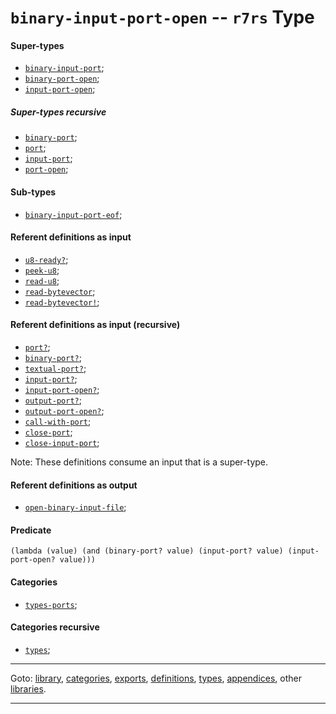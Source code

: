 

<a id='type__r7rs__binary-input-port-open'></a>

# `binary-input-port-open` -- `r7rs` Type


<a id='type__r7rs__binary-input-port-open__super-types'></a>

#### Super-types

 * [`binary-input-port`](../../r7rs/types/binary-input-port.md#type__r7rs__binary-input-port);
 * [`binary-port-open`](../../r7rs/types/binary-port-open.md#type__r7rs__binary-port-open);
 * [`input-port-open`](../../r7rs/types/input-port-open.md#type__r7rs__input-port-open);


<a id='type__r7rs__binary-input-port-open__super-types-recursive'></a>

##### Super-types recursive

 * [`binary-port`](../../r7rs/types/binary-port.md#type__r7rs__binary-port);
 * [`port`](../../r7rs/types/port.md#type__r7rs__port);
 * [`input-port`](../../r7rs/types/input-port.md#type__r7rs__input-port);
 * [`port-open`](../../r7rs/types/port-open.md#type__r7rs__port-open);


<a id='type__r7rs__binary-input-port-open__sub-types'></a>

#### Sub-types

 * [`binary-input-port-eof`](../../r7rs/types/binary-input-port-eof.md#type__r7rs__binary-input-port-eof);


<a id='type__r7rs__binary-input-port-open__referent-definitions-input'></a>

#### Referent definitions as input

 * [`u8-ready?`](../../r7rs/definitions/u8-ready_3f.md#definition__r7rs__u8-ready_3f);
 * [`peek-u8`](../../r7rs/definitions/peek-u8.md#definition__r7rs__peek-u8);
 * [`read-u8`](../../r7rs/definitions/read-u8.md#definition__r7rs__read-u8);
 * [`read-bytevector`](../../r7rs/definitions/read-bytevector.md#definition__r7rs__read-bytevector);
 * [`read-bytevector!`](../../r7rs/definitions/read-bytevector_21.md#definition__r7rs__read-bytevector_21);


<a id='type__r7rs__binary-input-port-open__referent-definitions-input-recursive'></a>

#### Referent definitions as input (recursive)

 * [`port?`](../../r7rs/definitions/port_3f.md#definition__r7rs__port_3f);
 * [`binary-port?`](../../r7rs/definitions/binary-port_3f.md#definition__r7rs__binary-port_3f);
 * [`textual-port?`](../../r7rs/definitions/textual-port_3f.md#definition__r7rs__textual-port_3f);
 * [`input-port?`](../../r7rs/definitions/input-port_3f.md#definition__r7rs__input-port_3f);
 * [`input-port-open?`](../../r7rs/definitions/input-port-open_3f.md#definition__r7rs__input-port-open_3f);
 * [`output-port?`](../../r7rs/definitions/output-port_3f.md#definition__r7rs__output-port_3f);
 * [`output-port-open?`](../../r7rs/definitions/output-port-open_3f.md#definition__r7rs__output-port-open_3f);
 * [`call-with-port`](../../r7rs/definitions/call-with-port.md#definition__r7rs__call-with-port);
 * [`close-port`](../../r7rs/definitions/close-port.md#definition__r7rs__close-port);
 * [`close-input-port`](../../r7rs/definitions/close-input-port.md#definition__r7rs__close-input-port);

Note:  These definitions consume an input that is a super-type.


<a id='type__r7rs__binary-input-port-open__referent-definitions-output'></a>

#### Referent definitions as output

 * [`open-binary-input-file`](../../r7rs/definitions/open-binary-input-file.md#definition__r7rs__open-binary-input-file);


<a id='type__r7rs__binary-input-port-open__predicate'></a>

#### Predicate

````
(lambda (value) (and (binary-port? value) (input-port? value) (input-port-open? value)))
````


<a id='type__r7rs__binary-input-port-open__categories'></a>

#### Categories

 * [`types-ports`](../../r7rs/categories/types-ports.md#category__r7rs__types-ports);


<a id='type__r7rs__binary-input-port-open__categories-recursive'></a>

#### Categories recursive

 * [`types`](../../r7rs/categories/types.md#category__r7rs__types);

----

Goto: [library](../../r7rs/_index.md#library__r7rs), [categories](../../r7rs/categories/_index.md#toc__r7rs__categories), [exports](../../r7rs/exports/_index.md#toc__r7rs__exports), [definitions](../../r7rs/definitions/_index.md#toc__r7rs__definitions), [types](../../r7rs/types/_index.md#toc__r7rs__types), [appendices](../../r7rs/appendices/_index.md#toc__r7rs__appendices), other [libraries](../../_libraries.md#toc__libraries).

----

